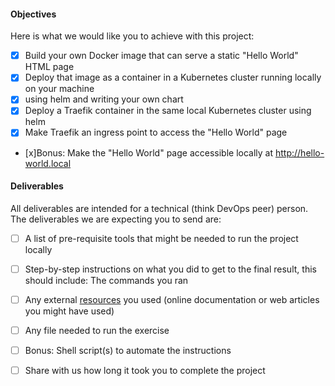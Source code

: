 #### Objectives
Here is what we would like you to achieve with this project:

- [x] Build your own Docker image that can serve a static "Hello World" HTML page
- [x] Deploy that image as a container in a Kubernetes cluster running locally on your machine
- [x] using helm and writing your own chart
- [x] Deploy a Traefik container in the same local Kubernetes cluster using helm
- [x] Make Traefik an ingress point to access the "Hello World" page
- [x]Bonus: Make the "Hello World" page accessible locally at http://hello-world.local


#### Deliverables
All deliverables are intended for a technical (think DevOps peer) person.
The deliverables we are expecting you to send are:
- [ ] A list of pre-requisite tools that might be needed to run the project locally
- [ ] Step-by-step instructions on what you did to get to the final result, this should include:
The commands you ran
- [ ] Any external [resources](./resources.md) you used (online documentation or web articles you might have
used)
- [ ] Any file needed to run the exercise
- [ ] Bonus: Shell script(s) to automate the instructions
- [ ] Share with us how long it took you to complete the project

